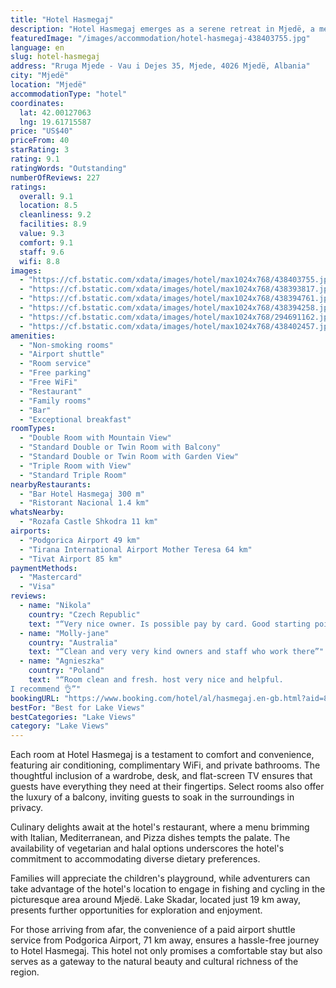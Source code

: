 ```yaml
---
title: "Hotel Hasmegaj"
description: "Hotel Hasmegaj emerges as a serene retreat in Mjedë, a mere 17 km away from the historic Rozafa Castle Shkodra."
featuredImage: "/images/accommodation/hotel-hasmegaj-438403755.jpg"
language: en
slug: hotel-hasmegaj
address: "Rruga Mjede - Vau i Dejes 35, Mjede, 4026 Mjedë, Albania"
city: "Mjedë"
location: "Mjedë"
accommodationType: "hotel"
coordinates:
  lat: 42.00127063
  lng: 19.61715587
price: "US$40"
priceFrom: 40
starRating: 3
rating: 9.1
ratingWords: "Outstanding"
numberOfReviews: 227
ratings:
  overall: 9.1
  location: 8.5
  cleanliness: 9.2
  facilities: 8.9
  value: 9.3
  comfort: 9.1
  staff: 9.6
  wifi: 8.8
images:
  - "https://cf.bstatic.com/xdata/images/hotel/max1024x768/438403755.jpg?k=38f108259877a773143f460be531f1a663eecf58c47295c048f371c6661e6304&o=&hp=1"
  - "https://cf.bstatic.com/xdata/images/hotel/max1024x768/438393817.jpg?k=e7e291c7b201d626e30d5766cf910b7ba937869c3e3fb4776f18528007ecd7b8&o=&hp=1"
  - "https://cf.bstatic.com/xdata/images/hotel/max1024x768/438394761.jpg?k=2f62bea4bb7b0c0792b7e13be19fd145f57876480176463cd4197659168daf8b&o=&hp=1"
  - "https://cf.bstatic.com/xdata/images/hotel/max1024x768/438394258.jpg?k=098c83a9fd5722ee637dbaaa4ae61ce46ed7897f0634d05de927689b9ed88c33&o=&hp=1"
  - "https://cf.bstatic.com/xdata/images/hotel/max1024x768/294691162.jpg?k=99645eb11e511870e45e56bb0bf6d75c9d11804a291ac15ef112e332078ccac8&o=&hp=1"
  - "https://cf.bstatic.com/xdata/images/hotel/max1024x768/438402457.jpg?k=ab3f77c5fe2b490f2440e9ecdb0009cf6cee297b5bd60c42cd309760dd0405eb&o=&hp=1"
amenities:
  - "Non-smoking rooms"
  - "Airport shuttle"
  - "Room service"
  - "Free parking"
  - "Free WiFi"
  - "Restaurant"
  - "Family rooms"
  - "Bar"
  - "Exceptional breakfast"
roomTypes:
  - "Double Room with Mountain View"
  - "Standard Double or Twin Room with Balcony"
  - "Standard Double or Twin Room with Garden View"
  - "Triple Room with View"
  - "Standard Triple Room"
nearbyRestaurants:
  - "Bar Hotel Hasmegaj 300 m"
  - "Ristorant Nacional 1.4 km"
whatsNearby:
  - "Rozafa Castle Shkodra 11 km"
airports:
  - "Podgorica Airport 49 km"
  - "Tirana International Airport Mother Teresa 64 km"
  - "Tivat Airport 85 km"
paymentMethods:
  - "Mastercard"
  - "Visa"
reviews:
  - name: "Nikola"
    country: "Czech Republic"
    text: "“Very nice owner. Is possible pay by card. Good starting point to Lake Komani (cca 1,5 hour away due to poor road condition). Good breakfast. Great dinner.”"
  - name: "Molly-jane"
    country: "Australia"
    text: "“Clean and very very kind owners and staff who work there”"
  - name: "Agnieszka"
    country: "Poland"
    text: "“Room clean and fresh. host very nice and helpful.
I recommend 👌”"
bookingURL: "https://www.booking.com/hotel/al/hasmegaj.en-gb.html?aid=8035640"
bestFor: "Best for Lake Views"
bestCategories: "Lake Views"
category: "Lake Views"
---
```


Each room at Hotel Hasmegaj is a testament to comfort and convenience, featuring air conditioning, complimentary WiFi, and private bathrooms. The thoughtful inclusion of a wardrobe, desk, and flat-screen TV ensures that guests have everything they need at their fingertips. Select rooms also offer the luxury of a balcony, inviting guests to soak in the surroundings in privacy.

Culinary delights await at the hotel's restaurant, where a menu brimming with Italian, Mediterranean, and Pizza dishes tempts the palate. The availability of vegetarian and halal options underscores the hotel's commitment to accommodating diverse dietary preferences.

Families will appreciate the children's playground, while adventurers can take advantage of the hotel's location to engage in fishing and cycling in the picturesque area around Mjedë. Lake Skadar, located just 19 km away, presents further opportunities for exploration and enjoyment.

For those arriving from afar, the convenience of a paid airport shuttle service from Podgorica Airport, 71 km away, ensures a hassle-free journey to Hotel Hasmegaj. This hotel not only promises a comfortable stay but also serves as a gateway to the natural beauty and cultural richness of the region.